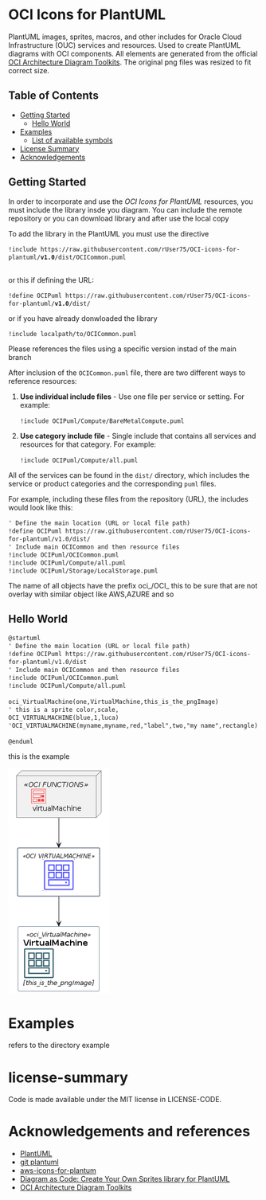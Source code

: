 
# OCI Icons for PlantUML

PlantUML images, sprites, macros, and other includes for Oracle Cloud Infrastructure (OUC) services and resources.
Used to create PlantUML diagrams with OCI components.
All elements are generated from the official [OCI Architecture Diagram Toolkits](https://docs.oracle.com/en-us/iaas/Content/General/Reference/graphicsfordiagrams.htm).
The original png files was resized to fit correct size.

## Table of Contents

<!-- toc -->

- [Getting Started](#getting-started)
  - [Hello World](#hello-world)
- [Examples](#examples)
  - [List of available symbols](OCISymbols.md)
- [License Summary](#license-summary)
- [Acknowledgements](#acknowledgements)

<!-- tocstop -->

## Getting Started

In order to incorporate and use the _OCI Icons for PlantUML_ resources, you must include the library insde you diagram.
You can include the remote repository or you can download library and after use the local copy

To add the library in the PlantUML you must use the directive

<pre><code>!include https://raw.githubusercontent.com/rUser75/OCI-icons-for-plantuml/<b>v1.0</b>/dist/OCICommon.puml
  
</code></pre>

or this if defining the URL:

<pre><code>!define OCIPuml https://raw.githubusercontent.com/rUser75/OCI-icons-for-plantuml/<b>v1.0</b>/dist/
</code></pre>

or if you have already donwloaded the library
```
!include localpath/to/OCICommon.puml
```

Please references the files using a specific version instad of the main branch

After inclusion of the `OCICommon.puml` file, there are two different ways to reference resources:

1. **Use individual include files** - Use one file per service or setting. For example:

   `!include OCIPuml/Compute/BareMetalCompute.puml`

1. **Use category include file** - Single include that contains all services and resources for that category. For example:

   `!include OCIPuml/Compute/all.puml`

All of the services can be found in the `dist/` directory, which includes the service or product categories and the corresponding `puml` files.

For example, including these files from the repository (URL), the includes would look like this:

```
' Define the main location (URL or local file path)
!define OCIPuml https://raw.githubusercontent.com/rUser75/OCI-icons-for-plantuml/v1.0/dist/
' Include main OCICommon and then resource files
!include OCIPuml/OCICommon.puml
!include OCIPuml/Compute/all.puml
!include OCIPuml/Storage/LocalStorage.puml
```

The name of all objects have the prefix oci_/OCI_ this to be sure that are not overlay with similar object like AWS,AZURE and so

## Hello World
```
@startuml
' Define the main location (URL or local file path)
!define OCIPuml https://raw.githubusercontent.com/rUser75/OCI-icons-for-plantuml/v1.0/dist
' Include main OCICommon and then resource files
!include OCIPuml/OCICommon.puml
!include OCIPuml/Compute/all.puml

oci_VirtualMachine(one,VirtualMachine,this_is_the_pngImage)
' this is a sprite color,scale,
OCI_VIRTUALMACHINE(blue,1,luca)
'OCI_VIRTUALMACHINE(myname,myname,red,"label",two,"my name",rectangle)

@enduml
```
this is the example

![helloWorld](https://raw.githubusercontent.com/rUser75/OCI-icons-for-plantuml/main/example/helloWorld.png)

# Examples 
refers to the directory example

# license-summary
 Code is made available under the MIT license in LICENSE-CODE.

# Acknowledgements and references
 
- [PlantUML](http://plantuml.com/index)
- [git plantuml](https://github.com/plantuml)
- [aws-icons-for-plantum](https://github.com/awslabs/aws-icons-for-plantum)
- [Diagram as Code: Create Your Own Sprites library for PlantUML](https://itnext.io/diagram-as-code-create-your-own-sprites-library-for-plantuml-f8cffb83b038)
- [OCI Architecture Diagram Toolkits](https://docs.oracle.com/en-us/iaas/Content/General/Reference/graphicsfordiagrams.htm)


 

